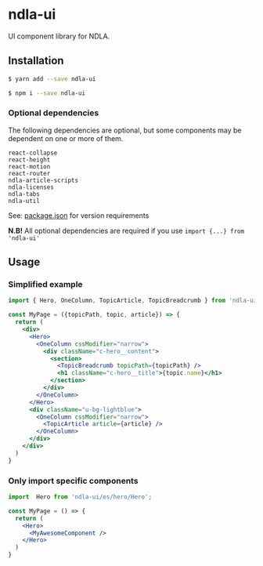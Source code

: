 # ndla-ui

UI component library for NDLA.

## Installation

```sh
$ yarn add --save ndla-ui
```

```sh
$ npm i --save ndla-ui
```

### Optional dependencies

The following dependencies are optional, but some components may be dependent on one or more of them.

```
react-collapse
react-height
react-motion
react-router
ndla-article-scripts
ndla-licenses
ndla-tabs
ndla-util
```

See: [package.json](package.json) for version requirements

**N.B!** All optional dependencies are required if you use `import {...} from 'ndla-ui'`


## Usage

### Simplified example
```jsx
import { Hero, OneColumn, TopicArticle, TopicBreadcrumb } from 'ndla-ui';

const MyPage = ({topicPath, topic, article}) => {
  return (
    <div>
      <Hero>
        <OneColumn cssModifier="narrow">
          <div className="c-hero__content">
            <section>
              <TopicBreadcrumb topicPath={topicPath} />
              <h1 className="c-hero__title">{topic.name}</h1>
            </section>
          </div>
        </OneColumn>
      </Hero>
      <div className="u-bg-lightblue">
        <OneColumn cssModifier="narrow">
          <TopicArticle article={article} />
        </OneColumn>
      </div>
    </div>
  )
}
```

### Only import specific components
```jsx
import  Hero from 'ndla-ui/es/hero/Hero';

const MyPage = () => {
  return (
    <Hero>
      <MyAwesomeComponent />
    </Hero>
  )
}
```
